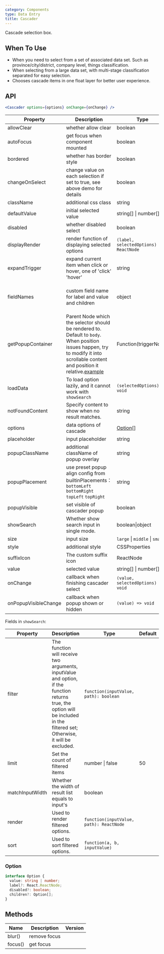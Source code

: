 ```yaml
---
category: Components
type: Data Entry
title: Cascader
---
```


Cascade selection box.

## When To Use

- When you need to select from a set of associated data set. Such as province/city/district, company level, things classification.
- When selecting from a large data set, with multi-stage classification separated for easy selection.
- Chooses cascade items in one float layer for better user experience.

## API

```jsx
<Cascader options={options} onChange={onChange} />
```

| Property | Description | Type | Default | Version |
| --- | --- | --- | --- | --- |
| allowClear | whether allow clear | boolean | true |  |
| autoFocus | get focus when component mounted | boolean | false |  |
| bordered | whether has border style | boolean | true |  |
| changeOnSelect | change value on each selection if set to true, see above demo for details | boolean | false |  |
| className | additional css class | string | - |  |
| defaultValue | initial selected value | string\[] \| number\[] | \[] |  |
| disabled | whether disabled select | boolean | false |  |
| displayRender | render function of displaying selected options | `(label, selectedOptions) => ReactNode` | `label => label.join(' / ')` |  |
| expandTrigger | expand current item when click or hover, one of 'click' 'hover' | string | 'click' |  |
| fieldNames | custom field name for label and value and children | object | `{ label: 'label', value: 'value', children: 'children' }` |  |
| getPopupContainer | Parent Node which the selector should be rendered to. Default to `body`. When position issues happen, try to modify it into scrollable content and position it relative.[example](https://codepen.io/afc163/pen/zEjNOy?editors=0010) | Function(triggerNode) | () => document.body |  |
| loadData | To load option lazily, and it cannot work with `showSearch` | `(selectedOptions) => void` | - |  |
| notFoundContent | Specify content to show when no result matches. | string | 'Not Found' |  |
| options | data options of cascade | [Option](#Option)[] | - |  |
| placeholder | input placeholder | string | 'Please select' |  |
| popupClassName | additional className of popup overlay | string | - |  |
| popupPlacement | use preset popup align config from builtinPlacements：`bottomLeft` `bottomRight` `topLeft` `topRight` | string | `bottomLeft` |  |
| popupVisible | set visible of cascader popup | boolean | - |  |
| showSearch | Whether show search input in single mode. | boolean\|object | false |  |
| size | input size | `large` \| `middle` \| `small` |  |  |
| style | additional style | CSSProperties | - |  |
| suffixIcon | The custom suffix icon | ReactNode | - |  |
| value | selected value | string\[] \| number\[] | - |  |
| onChange | callback when finishing cascader select | `(value, selectedOptions) => void` | - |  |
| onPopupVisibleChange | callback when popup shown or hidden | `(value) => void` | - |  |

Fields in `showSearch`:

| Property | Description | Type | Default | Version |
| --- | --- | --- | --- | --- |
| filter | The function will receive two arguments, inputValue and option, if the function returns true, the option will be included in the filtered set; Otherwise, it will be excluded. | `function(inputValue, path): boolean` |  |  |
| limit | Set the count of filtered items | number \| false | 50 |  |
| matchInputWidth | Whether the width of result list equals to input's | boolean |  |  |
| render | Used to render filtered options. | `function(inputValue, path): ReactNode` |  |  |
| sort | Used to sort filtered options. | `function(a, b, inputValue)` |  |  |

### Option

```typescript
interface Option {
  value: string | number;
  label?: React.ReactNode;
  disabled?: boolean;
  children?: Option[];
}
```

## Methods

| Name    | Description  | Version |
| ------- | ------------ | ------- |
| blur()  | remove focus |         |
| focus() | get focus    |         |
